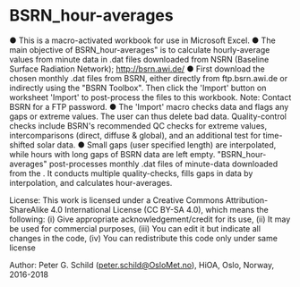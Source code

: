 # BSRN_hour-averages
● This is a macro-activated workbook for use in Microsoft Excel.
● The main objective of BSRN_hour-averages" is to calculate hourly-average values from minute data in .dat files downloaded from NSRN (Baseline Surface Radiation Network); http://bsrn.awi.de/ 
● First download the chosen monthly .dat files from BSRN, either directly from ftp.bsrn.awi.de or indirectly using the "BSRN Toolbox". Then click the 'Import' button on worksheet 'Import' to post-process the files to this workbook. Note: Contact BSRN for a FTP password.
● The 'Import' macro checks data and flags any gaps or extreme values. The user can thus delete bad data. Quality-control checks include BSRN's recommended QC checks for extreme values, intercomparisons (direct, diffuse & global), and an additional test for time-shifted solar data.
● Small gaps (user specified length) are interpolated, while hours with long gaps of BSRN data are left empty.
"BSRN_hour-averages" post-processes monthly .dat files of minute-data downloaded from the . It conducts multiple quality-checks, fills gaps in data by interpolation, and calculates hour-averages.

License:
This work is licensed under a Creative Commons Attribution-ShareAlike 4.0 International License (CC BY-SA 4.0), which means the following:
(i)   Give appropriate acknowledgement/credit for its use,
(ii)  It may be used for commercial purposes,
(iii) You can edit it but indicate all changes in the code,
(iv)  You can redistribute this code only under same license

Author:
Peter G. Schild (peter.schild@OsloMet.no), HiOA, Oslo, Norway, 2016-2018
